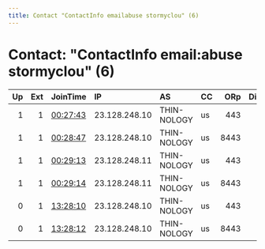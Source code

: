 ```yaml
---
title: Contact "ContactInfo emailabuse stormyclou" (6)
---
```


# Contact: "ContactInfo email:abuse stormyclou" (6)

|   Up |   Ext | JoinTime                                                                                              | IP            | AS          | CC   |   ORp |   Dirp | OS    | Version   | Nickname    |   eFamMembers |
|-----:|------:|:------------------------------------------------------------------------------------------------------|:--------------|:------------|:-----|------:|-------:|:------|:----------|:------------|--------------:|
|    1 |     1 | [00:27:43](https://nusenu.github.io/OrNetStats/w/relay/313DE1FC1BBFF327DE6C4B12C04952F4168940AC.html) | 23.128.248.10 | THIN-NOLOGY | us   |   443 |      0 | Linux | 0.4.7.13  | StormyCloud |             4 |
|    1 |     1 | [00:28:47](https://nusenu.github.io/OrNetStats/w/relay/98D5483F657B83137646FCF9751B116C486E2B2E.html) | 23.128.248.10 | THIN-NOLOGY | us   |  8443 |      0 | Linux | 0.4.7.13  | StormyCloud |             4 |
|    1 |     1 | [00:29:13](https://nusenu.github.io/OrNetStats/w/relay/FEBB14000E18CAEA7212CF0B21BB8DA6ED86D571.html) | 23.128.248.11 | THIN-NOLOGY | us   |   443 |      0 | Linux | 0.4.7.13  | StormyCloud |             4 |
|    1 |     1 | [00:29:14](https://nusenu.github.io/OrNetStats/w/relay/ED69C16B762A387D883B62275E6F9991BA61BC08.html) | 23.128.248.11 | THIN-NOLOGY | us   |  8443 |      0 | Linux | 0.4.7.13  | StormyCloud |             4 |
|    0 |     1 | [13:28:10](https://nusenu.github.io/OrNetStats/w/relay/E32558B88F4484D844224F22065F0B95870A38B9.html) | 23.128.248.10 | THIN-NOLOGY | us   |   443 |      0 | Linux | 0.4.7.13  | Unnamed     |             2 |
|    0 |     1 | [13:28:12](https://nusenu.github.io/OrNetStats/w/relay/5AA3164A8F3CC54F8990ABB699D8463F4A4406A8.html) | 23.128.248.10 | THIN-NOLOGY | us   |  8443 |      0 | Linux | 0.4.7.13  | Unnamed     |             2 |
